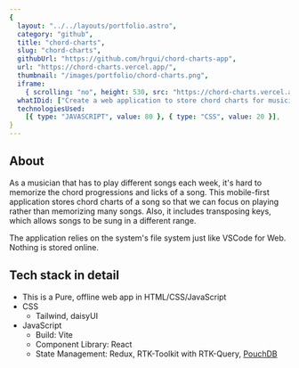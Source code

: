 ```yaml
---
{
  layout: "../../layouts/portfolio.astro",
  category: "github",
  title: "chord-charts",
  slug: "chord-charts",
  githubUrl: "https://github.com/hrgui/chord-charts-app",
  url: "https://chord-charts.vercel.app/",
  thumbnail: "/images/portfolio/chord-charts.png",
  iframe:
    { scrolling: "no", height: 530, src: "https://chord-charts.vercel.app/" },
  whatIDid: ["Create a web application to store chord charts for musicians"],
  technologiesUsed:
    [{ type: "JAVASCRIPT", value: 80 }, { type: "CSS", value: 20 }],
}
---
```


## About

As a musician that has to play different songs each week, it's hard to memorize the chord progressions and licks of a song. This mobile-first application stores chord charts of a song so that we can focus on playing rather than memorizing many songs. Also, it includes transposing keys, which allows songs to be sung in a different range.

The application relies on the system's file system just like VSCode for Web. Nothing is stored online.

## Tech stack in detail

- This is a Pure, offline web app in HTML/CSS/JavaScript
- CSS
  - Tailwind, daisyUI
- JavaScript
  - Build: Vite
  - Component Library: React
  - State Management: Redux, RTK-Toolkit with RTK-Query, [PouchDB](https://pouchdb.com/)
